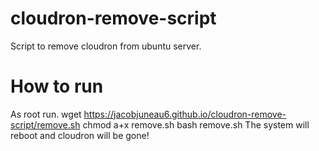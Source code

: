 # cloudron-remove-script
 Script to remove cloudron from ubuntu server.
 
# How to run
As root run. 
	wget https://jacobjuneau6.github.io/cloudron-remove-script/remove.sh
	chmod a+x remove.sh
	bash remove.sh
The system will reboot and cloudron will be gone!
